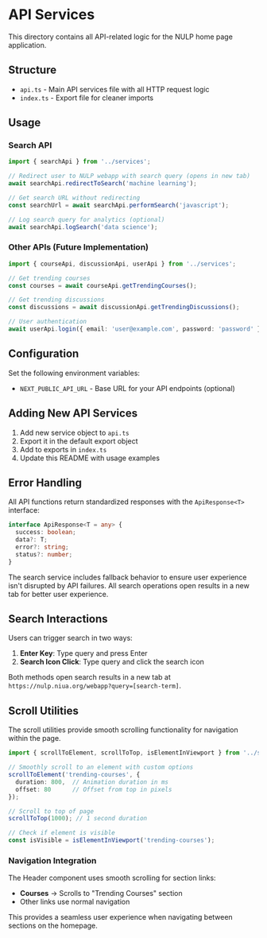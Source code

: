 # API Services

This directory contains all API-related logic for the NULP home page application.

## Structure

- `api.ts` - Main API services file with all HTTP request logic
- `index.ts` - Export file for cleaner imports

## Usage

### Search API

```typescript
import { searchApi } from '../services';

// Redirect user to NULP webapp with search query (opens in new tab)
await searchApi.redirectToSearch('machine learning');

// Get search URL without redirecting
const searchUrl = await searchApi.performSearch('javascript');

// Log search query for analytics (optional)
await searchApi.logSearch('data science');
```

### Other APIs (Future Implementation)

```typescript
import { courseApi, discussionApi, userApi } from '../services';

// Get trending courses
const courses = await courseApi.getTrendingCourses();

// Get trending discussions  
const discussions = await discussionApi.getTrendingDiscussions();

// User authentication
await userApi.login({ email: 'user@example.com', password: 'password' });
```

## Configuration

Set the following environment variables:

- `NEXT_PUBLIC_API_URL` - Base URL for your API endpoints (optional)

## Adding New API Services

1. Add new service object to `api.ts`
2. Export it in the default export object
3. Add to exports in `index.ts`
4. Update this README with usage examples

## Error Handling

All API functions return standardized responses with the `ApiResponse<T>` interface:

```typescript
interface ApiResponse<T = any> {
  success: boolean;
  data?: T;
  error?: string;
  status?: number;
}
```

The search service includes fallback behavior to ensure user experience isn't disrupted by API failures. All search operations open results in a new tab for better user experience.

## Search Interactions

Users can trigger search in two ways:
1. **Enter Key**: Type query and press Enter
2. **Search Icon Click**: Type query and click the search icon

Both methods open search results in a new tab at `https://nulp.niua.org/webapp?query=[search-term]`.

## Scroll Utilities

The scroll utilities provide smooth scrolling functionality for navigation within the page.

```typescript
import { scrollToElement, scrollToTop, isElementInViewport } from '../services';

// Smoothly scroll to an element with custom options
scrollToElement('trending-courses', { 
  duration: 800,  // Animation duration in ms
  offset: 80      // Offset from top in pixels
});

// Scroll to top of page
scrollToTop(1000); // 1 second duration

// Check if element is visible
const isVisible = isElementInViewport('trending-courses');
```

### Navigation Integration

The Header component uses smooth scrolling for section links:
- **Courses** → Scrolls to "Trending Courses" section
- Other links use normal navigation

This provides a seamless user experience when navigating between sections on the homepage. 